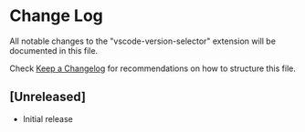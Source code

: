# Change Log
All notable changes to the "vscode-version-selector" extension will be documented in this file.

Check [Keep a Changelog](http://keepachangelog.com/) for recommendations on how to structure this file.

## [Unreleased]
- Initial release